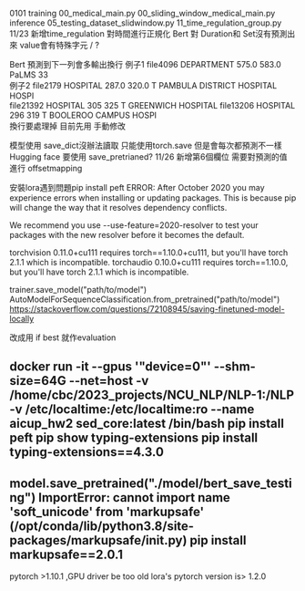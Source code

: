 0101
training
 00_medical_main.py  00_sliding_window_medical_main.py
inference
  05_testing_dataset_slidwindow.py
  11_time_regulation_group.py
11/23
新增time_regulation 對時間進行正規化
Bert 對 Duration和 Set沒有預測出來
value會有特殊字元 / ?

Bert 預測到下一列會多輸出換行
例子1
file4096    DEPARTMENT  575.0   583.0   PaLMS
33              
例子2
file2179    HOSPITAL    287.0   320.0   T
PAMBULA DISTRICT HOSPITAL HOSPI        
file21392   HOSPITAL    305 325 T
GREENWICH HOSPITAL
file13206   HOSPITAL    296 319 T
BOOLEROO CAMPUS HOSPI     
換行要處理掉 目前先用 手動修改

模型使用 save_dict沒辦法讀取
只能使用torch.save
但是會每次都預測不一樣
Hugging face 要使用 save_pretrianed?
11/26
新增第6個欄位
需要對預測的值 進行 offsetmapping

安裝lora遇到問題pip install peft
ERROR: After October 2020 you may experience errors when installing or updating packages. This is because pip will change the way that it resolves dependency conflicts.

We recommend you use --use-feature=2020-resolver to test your packages with the new resolver before it becomes the default.

torchvision 0.11.0+cu111 requires torch==1.10.0+cu111, but you'll have torch 2.1.1 which is incompatible.
torchaudio 0.10.0+cu111 requires torch==1.10.0, but you'll have torch 2.1.1 which is incompatible.

trainer.save_model("path/to/model")
AutoModelForSequenceClassification.from_pretrained("path/to/model")
https://stackoverflow.com/questions/72108945/saving-finetuned-model-locally


改成用 if best 就作evaluation

docker run -it --gpus '"device=0"' --shm-size=64G --net=host  -v /home/cbc/2023_projects/NCU_NLP/NLP-1:/NLP   -v /etc/localtime:/etc/localtime:ro  --name aicup_hw2 sed_core:latest /bin/bash
pip install peft
pip show typing-extensions
pip install typing-extensions==4.3.0
------
model.save_pretrained("./model/bert_save_testing")
ImportError: cannot import name 'soft_unicode' from 'markupsafe' (/opt/conda/lib/python3.8/site-packages/markupsafe/__init__.py)
pip install markupsafe==2.0.1
------
pytorch >1.10.1 ,GPU driver be too old
lora's pytorch version is> 1.2.0
